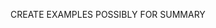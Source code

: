 <!-- Reminders -->

<!-- Studio Solution -->


<!-- Summary -->


<!-- Q&A -->
CREATE EXAMPLES POSSIBLY FOR SUMMARY


<!-- Studio Walkthough -->